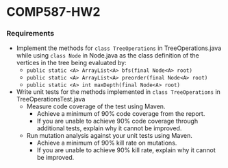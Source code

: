 # COMP587-HW2
### Requirements
- Implement the methods for `class TreeOperations` in TreeOperations.java while using `class Node` in Node.java as the class definition of the vertices in the tree being evaluated by:
  - `public static <A> ArrayList<A> bfs(final Node<A> root)`
  - `public static <A> ArrayList<A> preorder(final Node<A> root)`
  - `public static <A> int maxDepth(final Node<A> root)`
- Write unit tests for the methods implemented in `class TreeOperations` in TreeOperationsTest.java
  - Measure code coverage of the test using Maven.
    - Achieve a minimum of 90% code coverage from the report.
    - If you are unable to achieve 90% code coverage through additional tests, explain why it cannot be improved.
  - Run mutation analysis against your unit tests using Maven.
    - Achieve a minimum of 90% kill rate on mutations.
    - If you are unable to achieve 90% kill rate, explain why it cannot be improved. 
